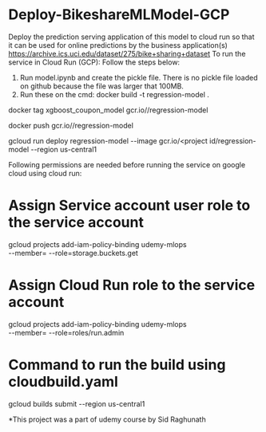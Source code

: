 # Deploy-BikeshareMLModel-GCP

Deploy the prediction serving application of this model to cloud run so that it can be used for online predictions by the business application(s)
https://archive.ics.uci.edu/dataset/275/bike+sharing+dataset
To run the service in Cloud Run (GCP):
Follow the steps below:
1. Run model.ipynb and create the pickle file.
There is no pickle file loaded on github because the file was larger that 100MB.
2. Run these on the cmd:
docker build -t regression-model .

docker tag xgboost_coupon_model gcr.io/<project id>/regression-model

docker push gcr.io/<project id>/regression-model

gcloud run deploy regression-model --image  gcr.io/<project id/regression-model --region us-central1


Following permissions are needed before running the service on google cloud using cloud run:
# Assign Service account user role to the service account 
gcloud projects add-iam-policy-binding udemy-mlops \
--member=<service account number > --role=storage.buckets.get


# Assign Cloud Run role to the service account 
gcloud projects add-iam-policy-binding udemy-mlops \
  --member=<service account number> --role=roles/run.admin

# Command to run the build using cloudbuild.yaml
gcloud builds submit --region us-central1

*This project was a part of udemy course by Sid Raghunath
